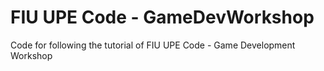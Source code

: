 # FIU UPE Code - GameDevWorkshop

Code for following the tutorial of FIU UPE Code - Game Development Workshop

